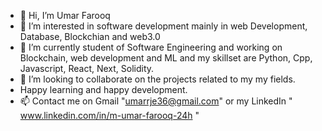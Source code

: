 - 👋 Hi, I’m Umar Farooq
- 👀 I’m interested in software development mainly in web Development, Database, Blockchian and web3.0 
- 🌱 I’m currently student of Software Engineering and working on Blockchain, web development and ML and my skillset are Python, Cpp, Javascript, React, Next, Solidity.
- 💞️ I’m looking to collaborate on the projects  related to my my fields.
- Happy learning and happy development.
- 📫 Contact me  on Gmail "umarrje36@gmail.com" or my LinkedIn " www.linkedin.com/in/m-umar-farooq-24h "

